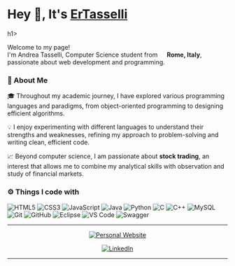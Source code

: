 <h1>Hey 👋, It's <a href="https://andreatasselli.it/">ErTasselli</a></h1>h1>

<p>Welcome to my page! </br> I'm Andrea Tasselli, Computer Science student from  <img src="https://cdn-icons-png.flaticon.com/512/197/197626.png" width="13"/> <b>Rome, Italy</b>, passionate about web development and programming. </p>

<h3>🚀 About Me</h3>

<p>
  🎓 Throughout my academic journey, I have explored various programming languages and paradigms, from object-oriented programming to designing efficient algorithms. 
</p>

<p>
  💡 I enjoy experimenting with different languages to understand their strengths and weaknesses, refining my approach to problem-solving and writing clean, efficient code.
</p>

<p>
  📈 Beyond computer science, I am passionate about <b>stock trading</b>, an interest that allows me to combine my analytical skills with observation and study of financial markets.
</p>

<h3>⚙️ Things I code with</h3>

<p>
  <img alt="HTML5" src="https://img.shields.io/badge/-HTML5-E34F26?style=flat-square&logo=html5&logoColor=white" />
  <img alt="CSS3" src="https://img.shields.io/badge/-CSS3-1572B6?style=flat-square&logo=css3&logoColor=white" />
  <img alt="JavaScript" src="https://img.shields.io/badge/-JavaScript-F7DF1E?style=flat-square&logo=javascript&logoColor=black" />
  <img alt="Java" src="https://img.shields.io/badge/-Java-ED8B00?style=flat-square&logo=java&logoColor=white" />
  <img alt="Python" src="https://img.shields.io/badge/-Python-3776AB?style=flat-square&logo=python&logoColor=white" />
  <img alt="C" src="https://img.shields.io/badge/-C-A8B9CC?style=flat-square&logo=c&logoColor=black" />
  <img alt="C++" src="https://img.shields.io/badge/-C++-00599C?style=flat-square&logo=c%2B%2B&logoColor=white" />
  <img alt="MySQL" src="https://img.shields.io/badge/-MySQL-4479A1?style=flat-square&logo=mysql&logoColor=white" />
  <img alt="Git" src="https://img.shields.io/badge/-Git-F05032?style=flat-square&logo=git&logoColor=white" />
  <img alt="GitHub" src="https://img.shields.io/badge/-GitHub-181717?style=flat-square&logo=github&logoColor=white" />
  <img alt="Eclipse" src="https://img.shields.io/badge/-Eclipse-2C2255?style=flat-square&logo=eclipse&logoColor=white" />
  <img alt="VS Code" src="https://img.shields.io/badge/-VS%20Code-007ACC?style=flat-square&logo=visual-studio-code&logoColor=white" />
  <img alt="Swagger" src="https://img.shields.io/badge/-Swagger-85EA2D?style=flat-square&logo=swagger&logoColor=black" />
</p>

---

<p align="center">
  <a href="https://andreatasselli.it" target="_blank">
    <img src="https://img.shields.io/badge/Personal%20Website-andreatasselli.it-4285F4?style=for-the-badge&logo=google-chrome&logoColor=white" alt="Personal Website"/>
  </a>
</p>

<p align="center">
  <a href="https://www.linkedin.com/in/andrea-tasselli-98441b292/" target="_blank">
    <img src="https://img.shields.io/badge/LinkedIn-0077B5?style=for-the-badge&logo=linkedin&logoColor=white" alt="LinkedIn"/>
  </a>
</p>

---
